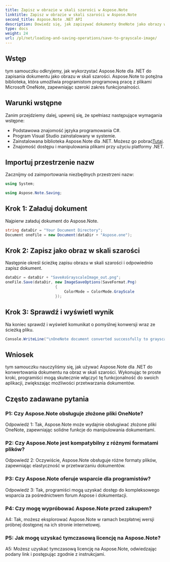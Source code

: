 ```yaml
---
title: Zapisz w obrazie w skali szarości w Aspose.Note
linktitle: Zapisz w obrazie w skali szarości w Aspose.Note
second_title: Aspose.Note .NET API
description: Dowiedz się, jak zapisywać dokumenty OneNote jako obrazy w skali szarości przy użyciu Aspose.Note dla .NET. Skorzystaj z tego obszernego samouczka, aby efektywnie przetwarzać dokumenty.
type: docs
weight: 24
url: /pl/net/loading-and-saving-operations/save-to-grayscale-image/
---
```

## Wstęp

tym samouczku odkryjemy, jak wykorzystać Aspose.Note dla .NET do zapisania dokumentu jako obrazu w skali szarości. Aspose.Note to potężna biblioteka, która umożliwia programistom programową pracę z plikami Microsoft OneNote, zapewniając szeroki zakres funkcjonalności.

## Warunki wstępne

Zanim przejdziemy dalej, upewnij się, że spełniasz następujące wymagania wstępne:

- Podstawowa znajomość języka programowania C#.
- Program Visual Studio zainstalowany w systemie.
-  Zainstalowana biblioteka Aspose.Note dla .NET. Możesz go pobrać[Tutaj](https://releases.aspose.com/note/net/).
- Znajomość dostępu i manipulowania plikami przy użyciu platformy .NET.

## Importuj przestrzenie nazw

Zacznijmy od zaimportowania niezbędnych przestrzeni nazw:

```csharp
using System;

using Aspose.Note.Saving;

```

## Krok 1: Załaduj dokument

Najpierw załaduj dokument do Aspose.Note. 

```csharp
string dataDir = "Your Document Directory";
Document oneFile = new Document(dataDir + "Aspose.one");
```

## Krok 2: Zapisz jako obraz w skali szarości

Następnie określ ścieżkę zapisu obrazu w skali szarości i odpowiednio zapisz dokument.

```csharp
dataDir = dataDir + "SaveAsGrayscaleImage_out.png";
oneFile.Save(dataDir, new ImageSaveOptions(SaveFormat.Png)
					  {
						  ColorMode = ColorMode.GrayScale
					  });
```

## Krok 3: Sprawdź i wyświetl wynik

Na koniec sprawdź i wyświetl komunikat o pomyślnej konwersji wraz ze ścieżką pliku.

```csharp
Console.WriteLine("\nOneNote document converted successfully to grayscale image.\nFile saved at " + dataDir);
```

## Wniosek

tym samouczku nauczyliśmy się, jak używać Aspose.Note dla .NET do konwertowania dokumentu na obraz w skali szarości. Wykonując te proste kroki, programiści mogą skutecznie włączyć tę funkcjonalność do swoich aplikacji, zwiększając możliwości przetwarzania dokumentów.

## Często zadawane pytania

### P1: Czy Aspose.Note obsługuje złożone pliki OneNote?

Odpowiedź 1: Tak, Aspose.Note może wydajnie obsługiwać złożone pliki OneNote, zapewniając solidne funkcje do manipulowania dokumentami.

### P2: Czy Aspose.Note jest kompatybilny z różnymi formatami plików?

Odpowiedź 2: Oczywiście, Aspose.Note obsługuje różne formaty plików, zapewniając elastyczność w przetwarzaniu dokumentów.

### P3: Czy Aspose.Note oferuje wsparcie dla programistów?

Odpowiedź 3: Tak, programiści mogą uzyskać dostęp do kompleksowego wsparcia za pośrednictwem forum Aspose i dokumentacji.

### P4: Czy mogę wypróbować Aspose.Note przed zakupem?

A4: Tak, możesz eksplorować Aspose.Note w ramach bezpłatnej wersji próbnej dostępnej na ich stronie internetowej.

### P5: Jak mogę uzyskać tymczasową licencję na Aspose.Note?

A5: Możesz uzyskać tymczasową licencję na Aspose.Note, odwiedzając podany link i postępując zgodnie z instrukcjami.